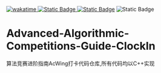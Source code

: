 [![wakatime](https://wakatime.com/badge/user/cd8731d7-2366-4da2-8032-5bb5ad0d3122/project/efdc4dcd-48e0-4f94-9ed9-a184e783d02b.svg)    ![Static Badge](https://img.shields.io/badge/MIT-Licence-green)    ![Static Badge](https://img.shields.io/badge/C%2B%2B-blue)](https://wakatime.com/badge/user/cd8731d7-2366-4da2-8032-5bb5ad0d3122/project/efdc4dcd-48e0-4f94-9ed9-a184e783d02b)    ![Static Badge](https://img.shields.io/badge/Github-qingzhixing-yellow?link=https%3A%2F%2Fgithub.com%2Fqingzhixing)

# Advanced-Algorithmic-Competitions-Guide-ClockIn

算法竞赛进阶指南AcWing打卡代码仓库,所有代码均以C++实现
